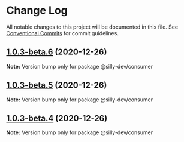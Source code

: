 # Change Log

All notable changes to this project will be documented in this file.
See [Conventional Commits](https://conventionalcommits.org) for commit guidelines.

## [1.0.3-beta.6](https://github.com/amit1me/mono/compare/@silly-dev/consumer@1.0.3-beta.5...@silly-dev/consumer@1.0.3-beta.6) (2020-12-26)

**Note:** Version bump only for package @silly-dev/consumer





## [1.0.3-beta.5](https://github.com/amit1me/mono/compare/@silly-dev/consumer@1.0.3-beta.4...@silly-dev/consumer@1.0.3-beta.5) (2020-12-26)

**Note:** Version bump only for package @silly-dev/consumer





## [1.0.3-beta.4](https://github.com/amit1me/mono/compare/@silly-dev/consumer@1.0.3-beta.3...@silly-dev/consumer@1.0.3-beta.4) (2020-12-26)

**Note:** Version bump only for package @silly-dev/consumer
